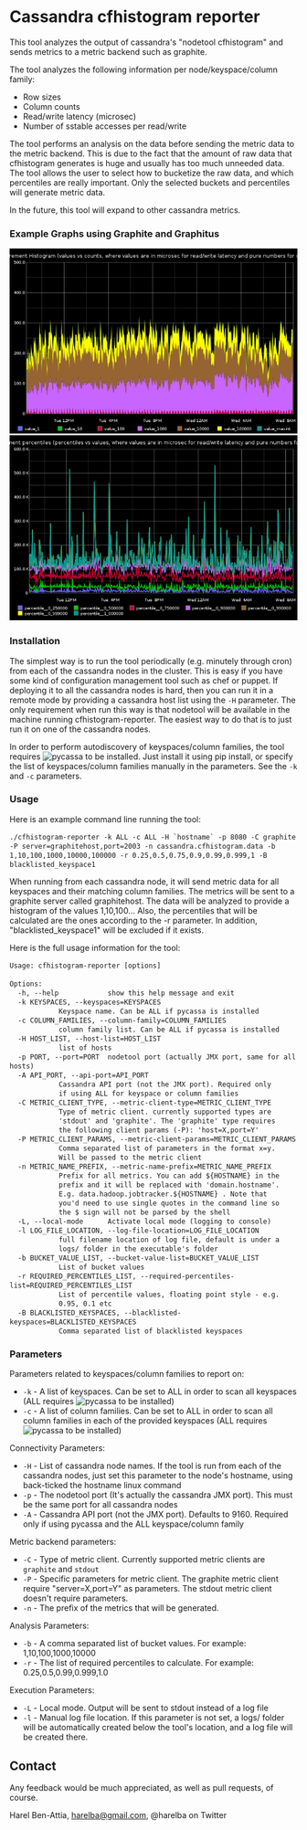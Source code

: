 # Cassandra cfhistogram reporter
This tool analyzes the output of cassandra's "nodetool cfhistogram" and sends metrics to a metric backend such as graphite. 

The tool analyzes the following information per node/keyspace/column family:
 * Row sizes
 * Column counts
 * Read/write latency (microsec)
 * Number of sstable accesses per read/write

The tool performs an analysis on the data before sending the metric data to the metric backend. This is due to the fact that the amount of raw data that cfhistogram generates is huge and usually has too much unneeded data. The tool allows the user to select how to bucketize the raw data, and which percentiles are really important. Only the selected buckets and percentiles will generate metric data.

In the future, this tool will expand to other cassandra metrics.

### Example Graphs using Graphite and Graphitus
![Read Latency Distribution](example-graph-images/read-latency-distribution.png "Read latency distribution. X axis is microsec, Y axis is number of requests")
![Read Latency Percentiles](example-graph-images/read-latency-percentiles.png "Read latency percentiles. X axis is percentile, Y axis is microsec")

### Installation
The simplest way is to run the tool periodically (e.g. minutely through cron) from each of the cassandra nodes in the cluster. This is easy if you have some kind of configuration management tool such as chef or puppet. If deploying it to all the cassandra nodes is hard, then you can run it in a remote mode by providing a cassandra host list using the `-H` parameter. The only requirement when run this way is that nodetool will be available in the machine running cfhistogram-reporter. The easiest way to do that is to just run it on one of the cassandra nodes.

In order to perform autodiscovery of keyspaces/column families, the tool requires ![pycassa](https://github.com/pycassa/pycassa) to be installed. Just install it using pip install, or specify the list of keyspaces/column families manually in the parameters. See the `-k` and `-c` parameters.

### Usage
Here is an example command line running the tool:

	./cfhistogram-reporter -k ALL -c ALL -H `hostname` -p 8080 -C graphite -P server=graphitehost,port=2003 -n cassandra.cfhistogram.data -b 1,10,100,1000,10000,100000 -r 0.25,0.5,0.75,0.9,0.99,0.999,1 -B blacklisted_keyspace1

When running from each cassandra node, it will send metric data for all keyspaces and their matching column families. The metrics will be sent to a graphite server called graphitehost. The data will be analyzed to provide a histogram of the values 1,10,100... Also, the percentiles that will be calculated are the ones according to the -r parameter. In addition, "blacklisted_keyspace1" will be excluded if it exists.

Here is the full usage information for the tool:

	Usage: cfhistogram-reporter [options]

	Options:
	  -h, --help            show this help message and exit
	  -k KEYSPACES, --keyspaces=KEYSPACES
				Keyspace name. Can be ALL if pycassa is installed
	  -c COLUMN_FAMILIES, --column-family=COLUMN_FAMILIES
				column family list. Can be ALL if pycassa is installed
	  -H HOST_LIST, --host-list=HOST_LIST
				list of hosts
	  -p PORT, --port=PORT  nodetool port (actually JMX port, same for all hosts)
	  -A API_PORT, --api-port=API_PORT
				Cassandra API port (not the JMX port). Required only
				if using ALL for keyspace or column families
	  -C METRIC_CLIENT_TYPE, --metric-client-type=METRIC_CLIENT_TYPE
				Type of metric client. currently supported types are
				'stdout' and 'graphite'. The 'graphite' type requires
				the following client params (-P): 'host=X,port=Y'
	  -P METRIC_CLIENT_PARAMS, --metric-client-params=METRIC_CLIENT_PARAMS
				Comma separated list of parameters in the format x=y.
				Will be passed to the metric client
	  -n METRIC_NAME_PREFIX, --metric-name-prefix=METRIC_NAME_PREFIX
				Prefix for all metrics. You can add ${HOSTNAME} in the
				prefix and it will be replaced with 'domain.hostname'.
				E.g. data.hadoop.jobtracker.${HOSTNAME} . Note that
				you'd need to use single quotes in the command line so
				the $ sign will not be parsed by the shell
	  -L, --local-mode      Activate local mode (logging to console)
	  -l LOG_FILE_LOCATION, --log-file-location=LOG_FILE_LOCATION
				full filename location of log file, default is under a
				logs/ folder in the executable's folder
	  -b BUCKET_VALUE_LIST, --bucket-value-list=BUCKET_VALUE_LIST
				List of bucket values
	  -r REQUIRED_PERCENTILES_LIST, --required-percentiles-list=REQUIRED_PERCENTILES_LIST
				List of percentile values, floating point style - e.g.
				0.95, 0.1 etc
	  -B BLACKLISTED_KEYSPACES, --blacklisted-keyspaces=BLACKLISTED_KEYSPACES
				Comma separated list of blacklisted keyspaces

### Parameters
Parameters related to keyspaces/column families to report on:
 * `-k` - A list of keyspaces. Can be set to ALL in order to scan all keyspaces (ALL requires ![pycassa](https://github.com/pycassa/pycassa) to be installed)
 * `-c` - A list of column families. Can be set to ALL in order to scan all column families in each of the provided keyspaces (ALL requires ![pycassa](https://github.com/pycassa/pycassa) to be installed)

Connectivity Parameters:
 * `-H` - List of cassandra node names. If the tool is run from each of the cassandra nodes, just set this parameter to the node's hostname, using back-ticked the hostname linux command
 * `-p` - The nodetool port (It's actually the cassandra JMX port). This must be the same port for all cassandra nodes
 * `-A` - Cassandra API port (not the JMX port). Defaults to 9160. Required only if using pycassa and the ALL keyspace/column family

Metric backend parameters:
 * `-C` - Type of metric client. Currently supported metric clients are `graphite` and `stdout`
 * `-P` - Specific parameters for metric client. The graphite metric client require "server=X,port=Y" as parameters. The stdout metric client doesn't require parameters.
 * `-n` - The prefix of the metrics that will be generated.

Analysis Parameters:
 * `-b` - A comma separated list of bucket values. For example: 1,10,100,1000,10000
 * `-r` - The list of required percentiles to calculate. For example: 0.25,0.5,0.99,0.999,1.0

Execution Parameters:
 * `-L` - Local mode. Output will be sent to stdout instead of a log file
 * `-l` - Manual log file location. If this parameter is not set, a logs/ folder will be automatically created below the tool's location, and a log file will be created there.

## Contact
Any feedback would be much appreciated, as well as pull requests, of course.

Harel Ben-Attia, harelba@gmail.com, @harelba on Twitter


